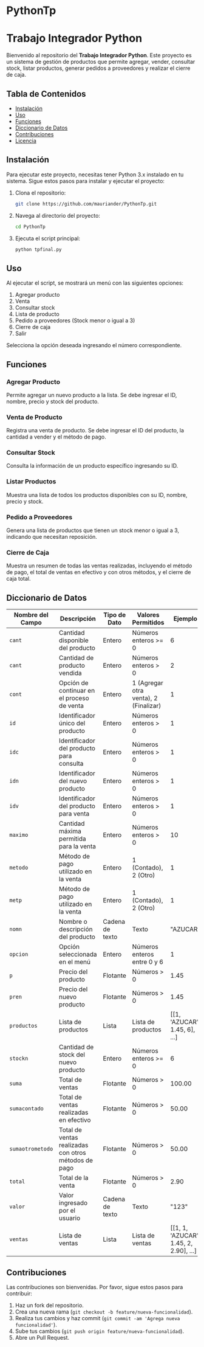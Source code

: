 # PythonTp
# Trabajo Integrador Python

Bienvenido al repositorio del **Trabajo Integrador Python**. Este proyecto es un sistema de gestión de productos que permite agregar, vender, consultar stock, listar productos, generar pedidos a proveedores y realizar el cierre de caja.

## Tabla de Contenidos
- [Instalación](#instalación)
- [Uso](#uso)
- [Funciones](#funciones)
- [Diccionario de Datos](#diccionario-de-datos)
- [Contribuciones](#contribuciones)
- [Licencia](#licencia)

## Instalación
Para ejecutar este proyecto, necesitas tener Python 3.x instalado en tu sistema. Sigue estos pasos para instalar y ejecutar el proyecto:

1. Clona el repositorio:
   ```bash
   git clone https://github.com/mauriander/PythonTp.git
   ```
2. Navega al directorio del proyecto:
   ```bash
   cd PythonTp
   ```
3. Ejecuta el script principal:
   ```bash
   python tpfinal.py
   ```

## Uso
Al ejecutar el script, se mostrará un menú con las siguientes opciones:
1. Agregar producto
2. Venta
3. Consultar stock
4. Lista de producto
5. Pedido a proveedores (Stock menor o igual a 3)
6. Cierre de caja
0. Salir

Selecciona la opción deseada ingresando el número correspondiente.

## Funciones
### Agregar Producto
Permite agregar un nuevo producto a la lista. Se debe ingresar el ID, nombre, precio y stock del producto.

### Venta de Producto
Registra una venta de producto. Se debe ingresar el ID del producto, la cantidad a vender y el método de pago.

### Consultar Stock
Consulta la información de un producto específico ingresando su ID.

### Listar Productos
Muestra una lista de todos los productos disponibles con su ID, nombre, precio y stock.

### Pedido a Proveedores
Genera una lista de productos que tienen un stock menor o igual a 3, indicando que necesitan reposición.

### Cierre de Caja
Muestra un resumen de todas las ventas realizadas, incluyendo el método de pago, el total de ventas en efectivo y con otros métodos, y el cierre de caja total.

## Diccionario de Datos
| **Nombre del Campo**    | **Descripción**                                                                 | **Tipo de Dato** | **Valores Permitidos** | **Ejemplo**            |
|-------------------------|---------------------------------------------------------------------------------|------------------|------------------------|------------------------|
| `cant`                  | Cantidad disponible del producto                                                | Entero           | Números enteros >= 0   | 6                      |
| `cant`                  | Cantidad de producto vendida                                                    | Entero           | Números enteros > 0    | 2                      |
| `cont`                  | Opción de continuar en el proceso de venta                                       | Entero           | 1 (Agregar otra venta), 2 (Finalizar) | 1                      |
| `id`                    | Identificador único del producto                                                | Entero           | Números enteros > 0    | 1                      |
| `idc`                   | Identificador del producto para consulta                                        | Entero           | Números enteros > 0    | 1                      |
| `idn`                   | Identificador del nuevo producto                                                | Entero           | Números enteros > 0    | 1                      |
| `idv`                   | Identificador del producto para venta                                           | Entero           | Números enteros > 0    | 1                      |
| `maximo`                | Cantidad máxima permitida para la venta                                         | Entero           | Números enteros > 0    | 10                     |
| `metodo`                | Método de pago utilizado en la venta                                             | Entero           | 1 (Contado), 2 (Otro)  | 1                      |
| `metp`                  | Método de pago utilizado en la venta                                             | Entero           | 1 (Contado), 2 (Otro)  | 1                      |
| `nomn`                  | Nombre o descripción del producto                                               | Cadena de texto  | Texto                  | "AZUCAR"               |
| `opcion`                | Opción seleccionada en el menú                                                  | Entero           | Números enteros entre 0 y 6 | 1                      |
| `p`                     | Precio del producto                                                             | Flotante         | Números > 0            | 1.45                   |
| `pren`                  | Precio del nuevo producto                                                       | Flotante         | Números > 0            | 1.45                   |
| `productos`             | Lista de productos                                                              | Lista            | Lista de productos     | [[1, 'AZUCAR', 1.45, 6], ...] |
| `stockn`                | Cantidad de stock del nuevo producto                                            | Entero           | Números enteros >= 0   | 6                      |
| `suma`                  | Total de ventas                                                                 | Flotante         | Números > 0            | 100.00                 |
| `sumacontado`           | Total de ventas realizadas en efectivo                                          | Flotante         | Números > 0            | 50.00                  |
| `sumaotrometodo`        | Total de ventas realizadas con otros métodos de pago                            | Flotante         | Números > 0            | 50.00                  |
| `total`                 | Total de la venta                                                               | Flotante         | Números > 0            | 2.90                   |
| `valor`                 | Valor ingresado por el usuario                                                  | Cadena de texto  | Texto                  | "123"                  |
| `ventas`                | Lista de ventas                                                                 | Lista            | Lista de ventas        | [[1, 1, 'AZUCAR', 1.45, 2, 2.90], ...] |

## Contribuciones
Las contribuciones son bienvenidas. Por favor, sigue estos pasos para contribuir:
1. Haz un fork del repositorio.
2. Crea una nueva rama (`git checkout -b feature/nueva-funcionalidad`).
3. Realiza tus cambios y haz commit (`git commit -am 'Agrega nueva funcionalidad'`).
4. Sube tus cambios (`git push origin feature/nueva-funcionalidad`).
5. Abre un Pull Request.
